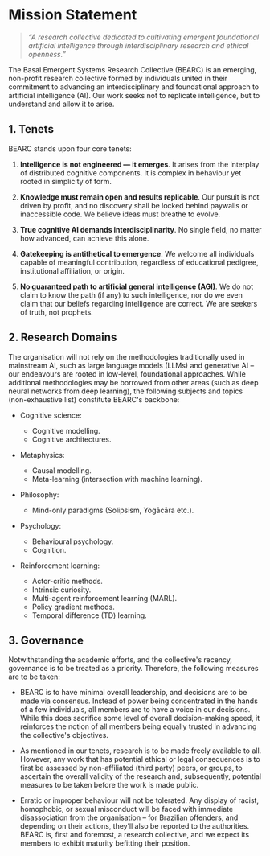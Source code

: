 # Mission Statement 

> *“A research collective dedicated to cultivating emergent foundational artificial intelligence through interdisciplinary research and ethical openness.”*

The Basal Emergent Systems Research Collective (BEARC) is an emerging, non-profit research collective formed by individuals united in their commitment to advancing an interdisciplinary and foundational approach to artificial intelligence (AI). Our work seeks not to replicate intelligence, but to understand and allow it to arise.  


## 1. Tenets 

BEARC stands upon four core tenets:

1. **Intelligence is not engineered — it emerges**. It arises from the interplay of distributed cognitive components. It is complex in behaviour yet rooted in simplicity of form. 

2. **Knowledge must remain open and results replicable**. Our pursuit is not driven by profit, and no discovery shall be locked behind paywalls or inaccessible code. We believe ideas must breathe to evolve. 

3. **True cognitive AI demands interdisciplinarity**. No single field, no matter how advanced, can achieve this alone. 

4. **Gatekeeping is antithetical to emergence**. We welcome all individuals capable of meaningful contribution, regardless of educational pedigree, institutional affiliation, or origin. 

5. **No guaranteed path to artificial general intelligence (AGI)**. We do not claim to know the path (if any) to such intelligence, nor do we even claim that our beliefs regarding intelligence are correct. We are seekers of truth, not prophets. 

  
## 2. Research Domains 

The organisation will not rely on the methodologies traditionally used in mainstream AI, such as large language models (LLMs) and generative AI – our endeavours are rooted in low-level, foundational approaches. While additional methodologies may be borrowed from other areas (such as deep neural networks from deep learning), the following subjects and topics (non-exhaustive list) constitute BEARC's backbone: 

- Cognitive science: 
    - Cognitive modelling. 
    - Cognitive architectures. 

- Metaphysics: 
    - Causal modelling. 
    - Meta-learning (intersection with machine learning). 

- Philosophy: 
    - Mind-only paradigms (Solipsism, Yogācāra etc.). 

- Psychology:	 
    - Behavioural psychology. 
    - Cognition. 

- Reinforcement learning: 
    - Actor-critic methods. 
    - Intrinsic curiosity. 
    - Multi-agent reinforcement learning (MARL). 
    - Policy gradient methods. 
    - Temporal difference (TD) learning. 

 
## 3. Governance 

Notwithstanding the academic efforts, and the collective's recency, governance is to be treated as a priority. Therefore, the following measures are to be taken: 

* BEARC is to have minimal overall leadership, and decisions are to be made via consensus. Instead of power being concentrated in the hands of a few individuals, all members are to have a voice in our decisions. While this does sacrifice some level of overall decision-making speed, it reinforces the notion of all members being equally trusted in advancing the collective's objectives. 

* As mentioned in our tenets, research is to be made freely available to all. However, any work that has potential ethical or legal consequences is to first be assessed by non-affiliated (third party) peers, or groups, to ascertain the overall validity of the research and, subsequently, potential measures to be taken before the work is made public. 

* Erratic or improper behaviour will not be tolerated. Any display of racist, homophobic, or sexual misconduct will be faced with immediate disassociation from the organisation – for Brazilian offenders, and depending on their actions, they’ll also be reported to the authorities. BEARC is, first and foremost, a research collective, and we expect its members to exhibit maturity befitting their position. 